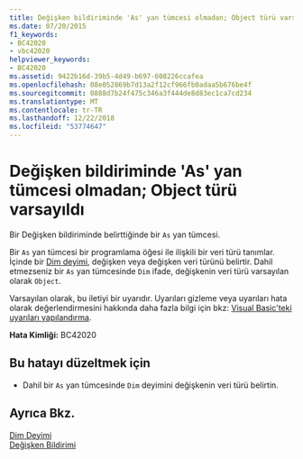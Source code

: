 ```yaml
---
title: Değişken bildiriminde 'As' yan tümcesi olmadan; Object türü varsayıldı
ms.date: 07/20/2015
f1_keywords:
- BC42020
- vbc42020
helpviewer_keywords:
- BC42020
ms.assetid: 9422b16d-39b5-4d49-b697-608226ccafea
ms.openlocfilehash: 08e052869b7d13a2f12cf966fb0adaa5b676be4f
ms.sourcegitcommit: 0888d7b24f475c346a3f444de8d83ec1ca7cd234
ms.translationtype: MT
ms.contentlocale: tr-TR
ms.lasthandoff: 12/22/2018
ms.locfileid: "53774647"
---
```

# <a name="variable-declaration-without-an-as-clause-type-of-object-assumed"></a>Değişken bildiriminde 'As' yan tümcesi olmadan; Object türü varsayıldı
Bir Değişken bildiriminde belirttiğinde bir `As` yan tümcesi.  
  
 Bir `As` yan tümcesi bir programlama öğesi ile ilişkili bir veri türü tanımlar. İçinde bir [Dim deyimi](../../visual-basic/language-reference/statements/dim-statement.md), değişken veya değişken veri türünü belirtir. Dahil etmezseniz bir `As` yan tümcesinde `Dim` ifade, değişkenin veri türü varsayılan olarak `Object`.  
  
 Varsayılan olarak, bu iletiyi bir uyarıdır. Uyarıları gizleme veya uyarıları hata olarak değerlendirmesini hakkında daha fazla bilgi için bkz: [Visual Basic'teki uyarıları yapılandırma](/visualstudio/ide/configuring-warnings-in-visual-basic).  
  
 **Hata Kimliği:** BC42020  
  
## <a name="to-correct-this-error"></a>Bu hatayı düzeltmek için  
  
-   Dahil bir `As` yan tümcesinde `Dim` deyimini değişkenin veri türü belirtin.  
  
## <a name="see-also"></a>Ayrıca Bkz.  
 [Dim Deyimi](../../visual-basic/language-reference/statements/dim-statement.md)  
 [Değişken Bildirimi](../../visual-basic/programming-guide/language-features/variables/variable-declaration.md)
